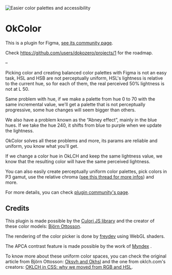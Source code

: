 ![Easier color palettes and accessibility](https://ik.imagekit.io/cgavlsdta/tr:cp-true/okcolor/covert-art.webp?updatedAt=1745861931799)

# OkColor

This is a plugin for Figma, [see its community page](https://www.figma.com/community/plugin/1173638098109123591/OkColor).

Check https://github.com/users/dokozero/projects/1 for the roadmap.

–

Picking color and creating balanced color palettes with Figma is not an easy task, HSL and HSB are not perceptually uniform, HSL's lightness is relative to the current hue, so for each of them, the real perceived 50% lightness is not at L 50.

Same problem with hue, if we make a palette from hue 0 to 70 with the same incremental value, we'll get a palette that is not perceptually progressive, some hue changes will seem bigger than others.

We also have a problem known as the “Abney effect”, mainly in the blue hues. If we take the hue 240, it shifts from blue to purple when we update the lightness.

OkColor solves all these problems and more, its params are reliable and uniform, you know what you'll get.

If we change a color hue in OkLCH and keep the same lightness value, we know that the resulting color will have the same perceived lightness.

You can also easily create perceptually uniform color palettes, pick colors in P3 gamut, use the relative chroma ([see this thread for more infos](https://twitter.com/dokozero/status/1711379022553272371)) and more.

For more details, you can check [plugin community's page](https://www.figma.com/community/plugin/1173638098109123591/OkColor).

## Credits

This plugin is made possible by the [Culori JS library](https://culorijs.org/) and the creator of these color models: [Björn Ottosson](https://bottosson.github.io/).

The rendering of the color picker is done by [freydev](https://github.com/freydev) using WebGL shaders.

The APCA contrast feature is made possible by the work of [Myndex](https://www.myndex.com/APCA/) .

To know more about these uniform color spaces, you can check the original article from Björn Ottosson: [Oksvh and Okhsl](https://bottosson.github.io/posts/colorpicker/) and the one from oklch.com's creators: [OKLCH in CSS: why we moved from RGB and HSL](https://evilmartians.com/chronicles/oklch-in-css-why-quit-rgb-hsl).
